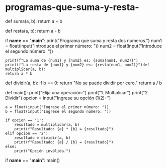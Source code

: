 # programas-que-suma-y-resta-
def suma(a, b):
    return a + b

def resta(a, b):
    return a - b

if __name__ == "__main__":
    print("Programa que suma y resta dos números.")
    num1 = float(input("Introduce el primer número: "))
    num2 = float(input("Introduce el segundo número: "))
    
    print(f"La suma de {num1} y {num2} es: {suma(num1, num2)}")
    print(f"La resta de {num1} y {num2} es: {resta(num1, num2)}")def multiplicar(a, b):
    return a * b

def dividir(a, b):
    if b == 0:
        return "No se puede dividir por cero."
    return a / b

def main():
    print("Elija una operación:")
    print("1. Multiplicar")
    print("2. Dividir")
    opcion = input("Ingrese su opción (1/2): ")

    a = float(input("Ingrese el primer número: "))
    b = float(input("Ingrese el segundo número: "))

    if opcion == '1':
        resultado = multiplicar(a, b)
        print(f"Resultado: {a} * {b} = {resultado}")
    elif opcion == '2':
        resultado = dividir(a, b)
        print(f"Resultado: {a} / {b} = {resultado}")
    else:
        print("Opción inválida.")

if __name__ == "__main__":
    main()
